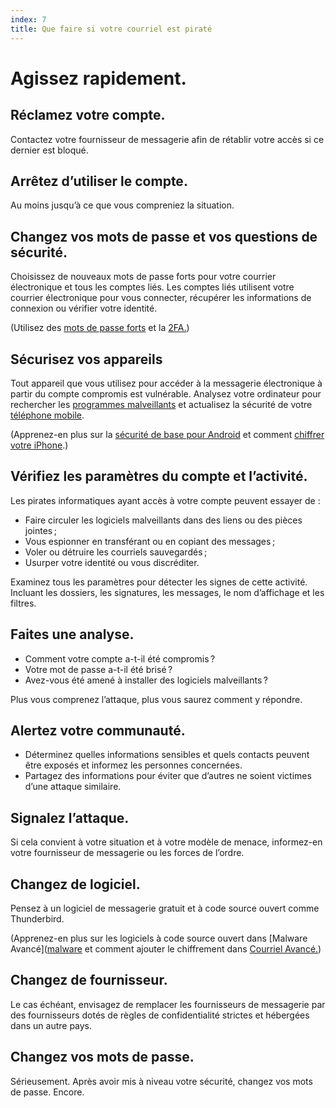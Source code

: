 ```yaml
---
index: 7
title: Que faire si votre courriel est piraté
---
```

# Agissez rapidement.

## Réclamez votre compte.

Contactez votre fournisseur de messagerie afin de rétablir votre accès si ce dernier est bloqué.

## Arrêtez d’utiliser le compte.

Au moins jusqu’à ce que vous compreniez la situation.

## Changez vos mots de passe et vos questions de sécurité.

Choisissez de nouveaux mots de passe forts pour votre courrier électronique et tous les comptes liés. Les comptes liés utilisent votre courrier électronique pour vous connecter, récupérer les informations de connexion ou vérifier votre identité.

(Utilisez des [mots de passe forts](umbrella://information/passwords/beginner) et la [2FA.](umbrella://information/passwords/advanced))

## Sécurisez vos appareils

Tout appareil que vous utilisez pour accéder à la messagerie électronique à partir du compte compromis est vulnérable. Analysez votre ordinateur pour rechercher les [programmes malveillants](umbrella://information/malware/beginner) et actualisez la sécurité de votre [téléphone mobile](umbrella://communications/mobile-phones/beginner).

(Apprenez-en plus sur la [sécurité de base pour Android](umbrella://tools/other/s_android.md) et comment [chiffrer votre iPhone](umbrella://tools/encryption/s_encrypt-your-iphone.md).)

## Vérifiez les paramètres du compte et l’activité.

Les pirates informatiques ayant accès à votre compte peuvent essayer de :

*   Faire circuler les logiciels malveillants dans des liens ou des pièces jointes ;
*   Vous espionner en transférant ou en copiant des messages ;
*   Voler ou détruire les courriels sauvegardés ;
*   Usurper votre identité ou vous discréditer.

Examinez tous les paramètres pour détecter les signes de cette activité. Incluant les dossiers, les signatures, les messages, le nom d’affichage et les filtres.

## Faites une analyse.

*   Comment votre compte a-t-il été compromis ?
*   Votre mot de passe a-t-il été brisé ?
*   Avez-vous été amené à installer des logiciels malveillants ?

Plus vous comprenez l’attaque, plus vous saurez comment y répondre.

## Alertez votre communauté.

*   Déterminez quelles informations sensibles et quels contacts peuvent être exposés et informez les personnes concernées.
*   Partagez des informations pour éviter que d’autres ne soient victimes d’une attaque similaire.

## Signalez l’attaque.

Si cela convient à votre situation et à votre modèle de menace, informez-en votre fournisseur de messagerie ou les forces de l’ordre.

## Changez de logiciel.

Pensez à un logiciel de messagerie gratuit et à code source ouvert comme Thunderbird.

(Apprenez-en plus sur les logiciels à code source ouvert dans [Malware Avancé]([malware](umbrella://information/malware/advanced) et comment ajouter le chiffrement dans [Courriel Avancé.](umbrella://lesson/courriel/1)) 

## Changez de fournisseur.

Le cas échéant, envisagez de remplacer les fournisseurs de messagerie par des fournisseurs dotés de règles de confidentialité strictes et hébergées dans un autre pays.

## Changez vos mots de passe.

Sérieusement. Après avoir mis à niveau votre sécurité, changez vos mots de passe. Encore.